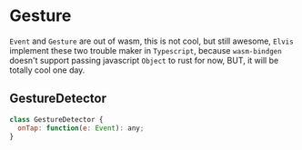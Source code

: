 # Gesture

`Event` and `Gesture` are out of wasm, this is not cool, but still awesome, `Elvis` implement these two trouble maker in `Typescript`, because `wasm-bindgen` doesn't support passing javascript `Object` to rust for now, BUT, it will be totally cool one day.

## GestureDetector
```js
class GestureDetector {
  onTap: function(e: Event): any;
}
```

